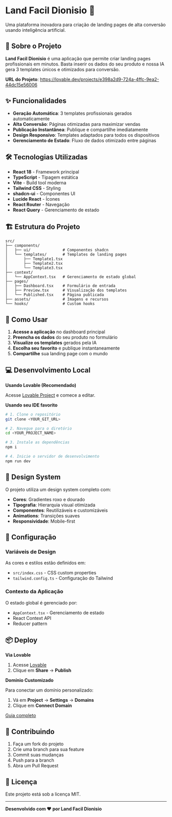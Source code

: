 # Land Facil Dionisio 🚀

Uma plataforma inovadora para criação de landing pages de alta conversão usando inteligência artificial.

## 🌟 Sobre o Projeto

**Land Facil Dionisio** é uma aplicação que permite criar landing pages profissionais em minutos. Basta inserir os dados do seu produto e nossa IA gera 3 templates únicos e otimizados para conversão.

**URL do Projeto**: https://lovable.dev/projects/e398a2d9-724a-4ffc-9ea2-44dc15e56006

## ✨ Funcionalidades

- **Geração Automática**: 3 templates profissionais gerados automaticamente
- **Alta Conversão**: Páginas otimizadas para maximizar vendas
- **Publicação Instantânea**: Publique e compartilhe imediatamente
- **Design Responsivo**: Templates adaptados para todos os dispositivos
- **Gerenciamento de Estado**: Fluxo de dados otimizado entre páginas

## 🛠️ Tecnologias Utilizadas

- **React 18** - Framework principal
- **TypeScript** - Tipagem estática
- **Vite** - Build tool moderna
- **Tailwind CSS** - Styling
- **shadcn-ui** - Componentes UI
- **Lucide React** - Ícones
- **React Router** - Navegação
- **React Query** - Gerenciamento de estado

## 🏗️ Estrutura do Projeto

```
src/
├── components/
│   ├── ui/              # Componentes shadcn
│   └── templates/       # Templates de landing pages
│       ├── Template1.tsx
│       ├── Template2.tsx
│       └── Template3.tsx
├── context/
│   └── AppContext.tsx   # Gerenciamento de estado global
├── pages/
│   ├── Dashboard.tsx    # Formulário de entrada
│   ├── Preview.tsx      # Visualização dos templates
│   └── Published.tsx    # Página publicada
├── assets/              # Imagens e recursos
└── hooks/               # Custom hooks
```

## 🚀 Como Usar

1. **Acesse a aplicação** no dashboard principal
2. **Preencha os dados** do seu produto no formulário
3. **Visualize os templates** gerados pela IA
4. **Escolha seu favorito** e publique instantaneamente
5. **Compartilhe** sua landing page com o mundo

## 💻 Desenvolvimento Local

**Usando Lovable (Recomendado)**

Acesse [Lovable Project](https://lovable.dev/projects/e398a2d9-724a-4ffc-9ea2-44dc15e56006) e comece a editar.

**Usando seu IDE favorito**

```bash
# 1. Clone o repositório
git clone <YOUR_GIT_URL>

# 2. Navegue para o diretório
cd <YOUR_PROJECT_NAME>

# 3. Instale as dependências
npm i

# 4. Inicie o servidor de desenvolvimento
npm run dev
```

## 🎨 Design System

O projeto utiliza um design system completo com:

- **Cores**: Gradientes roxo e dourado
- **Tipografia**: Hierarquia visual otimizada
- **Componentes**: Reutilizáveis e customizáveis
- **Animations**: Transições suaves
- **Responsividade**: Mobile-first

## 🔧 Configuração

### Variáveis de Design

As cores e estilos estão definidos em:
- `src/index.css` - CSS custom properties
- `tailwind.config.ts` - Configuração do Tailwind

### Contexto da Aplicação

O estado global é gerenciado por:
- `AppContext.tsx` - Gerenciamento de estado
- React Context API
- Reducer pattern

## 📦 Deploy

**Via Lovable**

1. Acesse [Lovable](https://lovable.dev/projects/e398a2d9-724a-4ffc-9ea2-44dc15e56006)
2. Clique em **Share** → **Publish**

**Domínio Customizado**

Para conectar um domínio personalizado:
1. Vá em **Project** → **Settings** → **Domains**
2. Clique em **Connect Domain**

[Guia completo](https://docs.lovable.dev/tips-tricks/custom-domain#step-by-step-guide)

## 🤝 Contribuindo

1. Faça um fork do projeto
2. Crie uma branch para sua feature
3. Commit suas mudanças
4. Push para a branch
5. Abra um Pull Request

## 📄 Licença

Este projeto está sob a licença MIT.

---

**Desenvolvido com ❤️ por Land Facil Dionisio**
